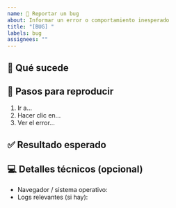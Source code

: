 ```yaml
---
name: 🐛 Reportar un bug
about: Informar un error o comportamiento inesperado
title: "[BUG] "
labels: bug
assignees: ""
---
```


## 🐞 Qué sucede

<!-- Explicá brevemente el problema -->

## 🔁 Pasos para reproducir

1. Ir a...
2. Hacer clic en...
3. Ver el error...

## ✅ Resultado esperado

<!-- Qué debería pasar en vez del error -->

## 💻 Detalles técnicos (opcional)

- Navegador / sistema operativo:
- Logs relevantes (si hay):
